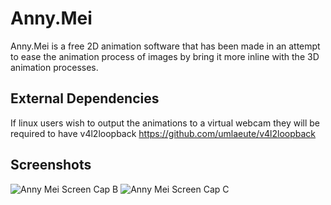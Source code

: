 # Anny.Mei

Anny.Mei is a free 2D animation software that has been made in an attempt to ease the animation process of images by bring it more inline with the 3D animation processes.

## External Dependencies

If linux users wish to output the animations to a virtual webcam they will be required to have v4l2loopback
https://github.com/umlaeute/v4l2loopback

## Screenshots
![Anny Mei Screen Cap B](https://user-images.githubusercontent.com/34181308/78471229-1118be00-7773-11ea-9252-902b43be54c4.png)
![Anny Mei Screen Cap C](https://user-images.githubusercontent.com/34181308/78471232-1aa22600-7773-11ea-9286-357d12449996.png)
